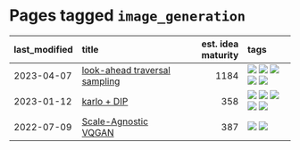 # Pages tagged `image_generation`

|last_modified|title|est. idea maturity|tags
|:---|:---|---:|:---|
|2023-04-07|[look-ahead traversal sampling](../look-ahead-traversal-sampling.md)|1184|[![](https://img.shields.io/badge/tag-MCMC-ca4f5a)](../tags/MCMC.md) [![](https://img.shields.io/badge/tag-animation-b25b5)](../tags/animation.md) [![](https://img.shields.io/badge/tag-control-274569)](../tags/control.md) [![](https://img.shields.io/badge/tag-experimental-1614f8)](../tags/experimental.md) [![](https://img.shields.io/badge/tag-image_generation-6819c6)](../tags/image_generation.md)|
|2023-01-12|[karlo + DIP](../karlo-dip.md)|358|[![](https://img.shields.io/badge/tag-deepimageprior-161a53)](../tags/deepimageprior.md) [![](https://img.shields.io/badge/tag-experimental-1614f8)](../tags/experimental.md) [![](https://img.shields.io/badge/tag-image_generation-6819c6)](../tags/image_generation.md) [![](https://img.shields.io/badge/tag-prior-b3194)](../tags/prior.md) [![](https://img.shields.io/badge/tag-wip-dad82b)](../tags/wip.md)|
|2022-07-09|[Scale-Agnostic VQGAN](../scale-agnostic_VQGAN.md)|387|[![](https://img.shields.io/badge/tag-experimental-1614f8)](../tags/experimental.md) [![](https://img.shields.io/badge/tag-image_generation-6819c6)](../tags/image_generation.md)|
